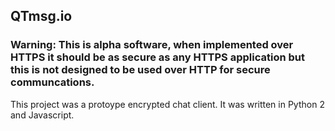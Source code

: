 ## QTmsg.io

### Warning: This is alpha software, when implemented over HTTPS it should be as secure as any HTTPS application but this is not designed to be used over HTTP for secure communcations.

This project was a protoype encrypted chat client. It was written in Python 2 and Javascript.
